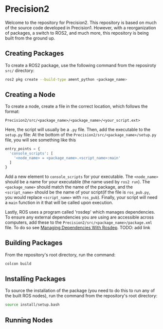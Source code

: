# Precision2
Welcome to the repository for Precision2. This repository is based on much of the source code developed in Precision1. However, with a reorganization of packages, a switch to ROS2, and much more, this repository is being built from the ground up. 


## Creating Packages
To create a ROS2 package, use the following command from the reposiroty `src/` directory:
```bash
ros2 pkg create --build-type ament_python <package_name>
```

## Creating a Node
To create a node, create a file in the correct location, which follows the format:
```
Precision2/src/<package_name>/<package_name>/<your_script.ext>
```
Here, the script will usually be a `.py` file. 
Then, add the executable to the `setup.py` file: 
At the bottom of the `Precision2/src/<package_name>/setup.py` file, you will see something like this
```python
entry_points = {
  'console_scripts': [
    '<node_name> = <package_name>.<script_name>:main'
  ]
}
```
Add a new element to `console_scripts` for your executable. The `<node_name>` should be a name for your executable (the name used by `ros2 run`). The `<package_name>` should match the name of the package, and the `<script_name>` should be the name of your script(if the file is `ros_pub.py`, you would replace `<script_name>` with `ros_pub`). Finally, your script will need a `main` function in it that will be called upon execution. 

Lastly, ROS uses a program called 'rosdep' which manages dependencies. To ensure any external dependencies you are using are accessible across computers, add these to the `Precision2/src/<package_name>/package.xml` file. To do so see [Managing Dependencies With Rosdep](#). TODO: add link
## Building Packages
From the repository's root directory, run the command:
```bash
colcon build
```

## Installing Packages
To source the installation of the package (you need to do this to run any of the built ROS nodes), run the command from the repository's root directory:
```bash
source install/setup.bash
```

## Running Nodes
